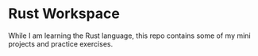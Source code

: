 # Rust Workspace

While I am learning the Rust language, this repo contains some of my mini projects and practice exercises.
